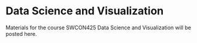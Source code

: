 # Data Science and Visualization 

Materials for the course SWCON425 Data Science and Visualization will be posted here. 
